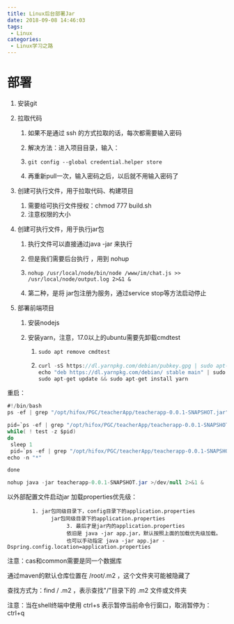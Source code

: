 ```yaml
---
title: Linux后台部署Jar
date: 2018-09-08 14:46:03
tags:
 - Linux
categories: 
 - Linux学习之路
---
```

# 部署

1. 安装git

2. 拉取代码

   1. 如果不是通过 ssh 的方式拉取的话，每次都需要输入密码

   2. 解决方法：进入项目目录，输入：

   3. ```shell
      git config --global credential.helper store
      ```

   4. 再重新pull一次，输入密码之后，以后就不用输入密码了

3. 创建可执行文件，用于拉取代码、构建项目

   1. 需要给可执行文件授权：chmod 777 build.sh
   2. 注意权限的大小

4. 创建可执行文件，用于执行jar包

   1. 执行文件可以直接通过java -jar 来执行

   2. 但是我们需要后台执行 ，用到 nohup

   3. ```shell
      nohup /usr/local/node/bin/node /www/im/chat.js >> /usr/local/node/output.log 2>&1 &
      ```

   4. 第二种，是将 jar包注册为服务，通过service stop等方法启动停止

5. 部署前端项目

   1. 安装nodejs

   2. 安装yarn，注意，17.0以上的ubuntu需要先卸载cmdtest

      1. ```java
         sudo apt remove cmdtest
         ```

      2. ```java
         curl -sS https://dl.yarnpkg.com/debian/pubkey.gpg | sudo apt-key add -
         echo "deb https://dl.yarnpkg.com/debian/ stable main" | sudo tee /etc/apt/sources.list.d/yarn.list
         sudo apt-get update && sudo apt-get install yarn
         ```

重启：
```java
#!/bin/bash
ps -ef | grep "/opt/hifox/PGC/teacherApp/teacherapp-0.0.1-SNAPSHOT.jar" | grep -v grep | awk '{print $2}' | xargs kill -15

pid=`ps -ef | grep "/opt/hifox/PGC/teacherApp/teacherapp-0.0.1-SNAPSHOT.jar" | grep -v grep | awk '{print $2}'` 
while( ! test -z $pid)
do
 sleep 1
 pid=`ps -ef | grep "/opt/hifox/PGC/teacherApp/teacherapp-0.0.1-SNAPSHOT.jar" | grep -v grep | awk '{print $2}'`
echo -n "*" 

done

nohup java -jar teacherapp-0.0.1-SNAPSHOT.jar >/dev/null 2>&1 &
```

以外部配置文件启动jar
   加载properties优先级：

            1. jar包同级目录下，config目录下的application.properties
                  jar包同级目录下的application.properties
                       3. 最后才是jar内的application.properties
                       依旧是 java -jar app.jar，默认按照上面的加载优先级加载。
                       也可以手动指定 java -jar app.jar -Dspring.config.location=application.properties



注意：cas和common需要是同一个数据库



通过maven的默认仓库位置在 /root/.m2 ，这个文件夹可能被隐藏了

查找方式为：find / .m2 ，表示查找"/"目录下的 .m2 文件或文件夹



注意：当在shell终端中使用 ctrl+s 表示暂停当前命令行窗口，取消暂停为：ctrl+q